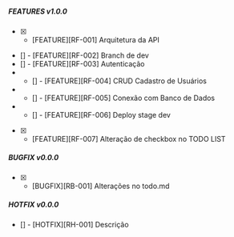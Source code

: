 ##### FEATURES v1.0.0
- [X] - [FEATURE][RF-001] Arquitetura da API
- [] - [FEATURE][RF-002] Branch de dev
- [] - [FEATURE][RF-003] Autenticação 
- - [] - [FEATURE][RF-004] CRUD Cadastro de Usuários
- - [] - [FEATURE][RF-005] Conexão com Banco de Dados
- - [] - [FEATURE][RF-006] Deploy stage dev
- [X] - [FEATURE][RF-007] Alteração de checkbox no TODO LIST

##### BUGFIX v0.0.0
- [X] - [BUGFIX][RB-001] Alterações no todo.md

##### HOTFIX v0.0.0
- [] - [HOTFIX][RH-001] Descrição